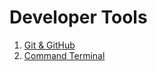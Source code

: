 # Developer Tools

1. [Git & GitHub](git-and-github/index.md)
1. [Command Terminal](terminal/index.md)
